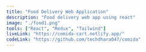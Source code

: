 ```yaml
---
title: "Food Delivery Web Application"
description: "Food delivery web app using react"
image: "./food1.png"
tools: ["React", "Redux", "Tailwind"]
liveLink: "https://comida-cart.netlify.app/"
codeLink: "https://github.com/techdhara047/comida"
---
```

